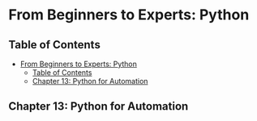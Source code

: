 # From Beginners to Experts: Python
## Table of Contents
- [From Beginners to Experts: Python](#from-beginners-to-experts-python)
  - [Table of Contents](#table-of-contents)
  - [Chapter 13: Python for Automation](#chapter-13-python-for-automation)

## Chapter 13: Python for Automation